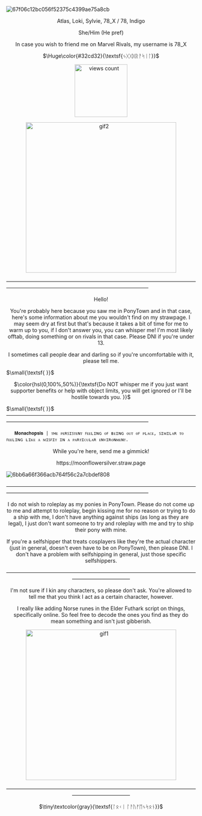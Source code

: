 
![67f06c12bc056f52375c4399ae75a8cb](https://github.com/user-attachments/assets/25cdea69-fc54-4fd7-9680-aa61b6efc7ce)




<p align="center">
Atlas, Loki, Sylvie, 78_X / 78, Indigo

<p align="center">
She/Him (He pref)


<p align="center">
In case you wish to friend me on Marvel Rivals, my username is 78_X


<p align="center">
$\Huge\color{#32cd32}{\textsf{ᛃᚷᚷᛞᚱᚨᛋᛁᛚ}}$

</p>

<p align="center">
<img width="140" src="https://komarev.com/ghpvc/?username=moonflowerSilver&color=32cd32" alt="views count">

</p>

<p align="center">

<img width="400" src="https://media1.tenor.com/m/2k99zKb6S00AAAAC/loki-sylvie.gif" alt="gif2">

</p>

———————————————————————————————————————————————————————————————
<p align="center">

<p align="center">
 Hello!


<p align="center">
You're probably here because you saw me in PonyTown and in that case, here's some information about me you wouldn't find on my strawpage.
I may seem dry at first but that's because it takes a bit of time for me to warm up to you, if I don't answer you, you can whisper me! I'm most likely offtab, doing something or on rivals in that case.
Please DNI if you're under 13.

<p align="center">
I sometimes call people dear and darling so if you're uncomfortable with it, please tell me.

$\small{\textsf{ }}$


<p align="center">
$\color{hsl(0,100%,50%)}{\textsf{Do NOT whisper me if you just want supporter benefits or help with object limits, you will get ignored or I'll be hostile towards you.
}}$

$\small{\textsf{ }}$
———————————————————————————————————————————————————————————————

       𝐌𝐨𝐧𝐚𝐜𝐡𝐨𝐩𝐬𝐢𝐬 | ᴛʜᴇ ᴘᴇʀꜱɪꜱᴛᴇɴᴛ ꜰᴇᴇʟɪɴɢ ᴏꜰ ʙᴇɪɴɢ ᴏᴜᴛ ᴏꜰ ᴘʟᴀᴄᴇ, ꜱɪᴍɪʟᴀʀ ᴛᴏ ꜰᴇᴇʟɪɴɢ ʟɪᴋᴇ ᴀ ᴍɪꜱꜰɪᴛ ɪɴ ᴀ ᴘᴀʀᴛɪᴄᴜʟᴀʀ ᴇɴᴠɪʀᴏɴᴍᴇɴᴛ.

  <p align="center">
While you're here, send me a gimmick!
<p align="center">
https://moonflowersilver.straw.page

![6bb6a66f366acb764f56c2a7cbdef808](https://github.com/user-attachments/assets/3f6df867-7bda-4749-ae69-b22990a25e9a)

———————————————————————————————————————————————————————————————

<p align="center">
I do not wish to roleplay as my ponies in PonyTown.
Please do not come up to me and attempt to roleplay, begin kissing me for no reason or trying to do a ship with me, I don't have anything against ships (as long as they are legal), I just don't want someone to try and roleplay with me and try to ship their pony with mine.

<p align="center">
If you're a selfshipper that treats cosplayers like they're the actual character (just in general, doesn't even have to be on PonyTown), then please DNI.
I don't have a problem with selfshipping in general, just those specific selfshippers.

<p align="center">
———————————————————————————————————————————————

<p align="center">
I'm not sure if I kin any characters, so please don't ask. You're allowed to tell me that you think I act as a certain character, however.
<p align="center">
I really like adding Norse runes in the Elder Futhark script on things, specifically online. So feel free to decode the ones you find as they do mean something and isn't just gibberish.

<p align="center">
    <img width="400" src="https://media1.tenor.com/m/CULpgFDPaKkAAAAd/loki.gif" alt="gif1">
</p>

<p align="center">
———————————————————————————————————————————————

<p align="center">
$\tiny\textcolor{gray}{\textsf{ᛚᛟᚲᛁ ᛚᚨᚢᚠᛖᛃᛋᛟᚾ}}$
